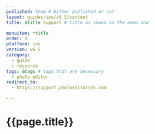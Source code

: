 ```yaml
---
published: true # Either published or not 
layout: guides/ios/v6_5/content
title: &title Support # title as shown in the menu and 

menuitem: *title
order: 4
platform: ios
version: v6_5
category: 
  - guide
  - resource
tags: &tags # tags that are necessary
  - photo editor 
redirect_to: 
  - https://support.photoeditorsdk.com

---
```


# {{page.title}}
